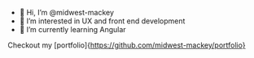 - 👋 Hi, I’m @midwest-mackey
- 👀 I’m interested in UX and front end development
- 🌱 I’m currently learning Angular

Checkout my [portfolio]{https://github.com/midwest-mackey/portfolio}

<!---
midwest-mackey/midwest-mackey is a ✨ special ✨ repository because its `README.md` (this file) appears on your GitHub profile.
You can click the Preview link to take a look at your changes.
--->
